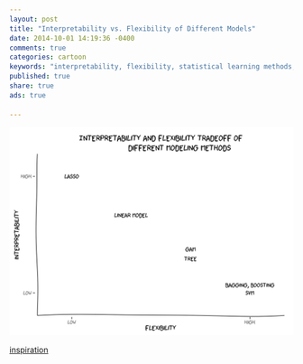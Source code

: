 ```yaml
---
layout: post
title: "Interpretability vs. Flexibility of Different Models"
date: 2014-10-01 14:19:36 -0400
comments: true
categories: cartoon
keywords: "interpretability, flexibility, statistical learning methods, machine learning methods, xkcd, R xkcd package"
published: true
share: true
ads: true

---
```

![](/images/xkcd-interpretability-vs-flexibility.png)

[inspiration](https://www-bcf.usc.edu/~gareth/ISL/)
